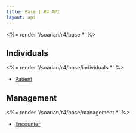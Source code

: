 ```yaml
---
title: Base | R4 API
layout: api
---
```


<%= render '/soarian/r4/base.*' %>

## Individuals
<%= render '/soarian/r4/base/individuals.*' %>

* [Patient](/soarian/r4/base/individuals/patient)

## Management
<%= render '/soarian/r4/base/management.*' %>

* [Encounter](/soarian/r4/base/management/encounter)
